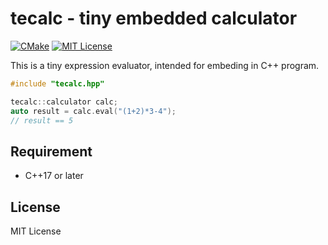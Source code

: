 # tecalc - tiny embedded calculator
[![CMake](https://github.com/yohhoy/tecalc/actions/workflows/cmake.yml/badge.svg)](https://github.com/yohhoy/tecalc/actions/workflows/cmake.yml)
[![MIT License](http://img.shields.io/badge/license-MIT-blue.svg)](LICENSE)

This is a tiny expression evaluator, intended for embeding in C++ program.

```cpp
#include "tecalc.hpp"

tecalc::calculator calc;
auto result = calc.eval("(1+2)*3-4");
// result == 5
```

## Requirement
- C++17 or later

## License
MIT License
